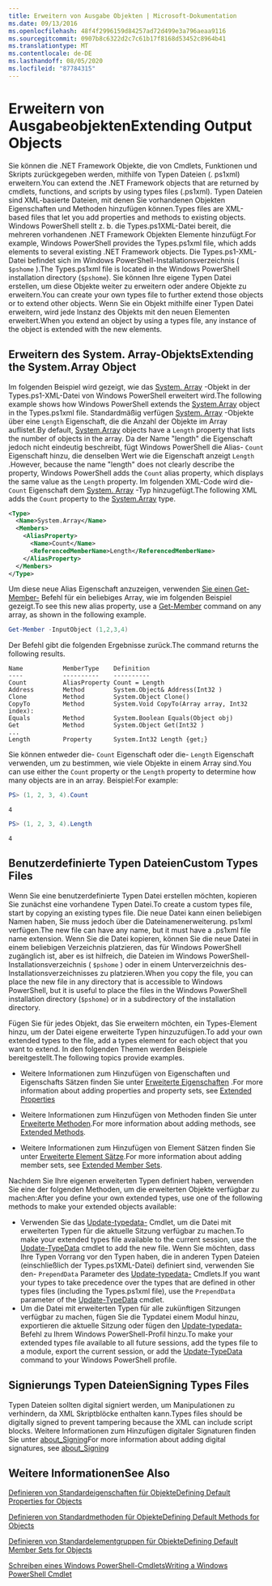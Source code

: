 ```yaml
---
title: Erweitern von Ausgabe Objekten | Microsoft-Dokumentation
ms.date: 09/13/2016
ms.openlocfilehash: 48f4f2996159d84257ad72d499e3a796aeaa9116
ms.sourcegitcommit: 0907b8c6322d2c7c61b17f8168d53452c8964b41
ms.translationtype: MT
ms.contentlocale: de-DE
ms.lasthandoff: 08/05/2020
ms.locfileid: "87784315"
---
```

# <a name="extending-output-objects"></a><span data-ttu-id="ac1f0-102">Erweitern von Ausgabeobjekten</span><span class="sxs-lookup"><span data-stu-id="ac1f0-102">Extending Output Objects</span></span>

<span data-ttu-id="ac1f0-103">Sie können die .NET Framework Objekte, die von Cmdlets, Funktionen und Skripts zurückgegeben werden, mithilfe von Typen Dateien (. ps1xml) erweitern.</span><span class="sxs-lookup"><span data-stu-id="ac1f0-103">You can extend the .NET Framework objects that are returned by cmdlets, functions, and scripts by using types files (.ps1xml).</span></span> <span data-ttu-id="ac1f0-104">Typen Dateien sind XML-basierte Dateien, mit denen Sie vorhandenen Objekten Eigenschaften und Methoden hinzufügen können.</span><span class="sxs-lookup"><span data-stu-id="ac1f0-104">Types files are XML-based files that let you add properties and methods to existing objects.</span></span> <span data-ttu-id="ac1f0-105">Windows PowerShell stellt z. b. die Types.ps1XML-Datei bereit, die mehreren vorhandenen .NET Framework Objekten Elemente hinzufügt.</span><span class="sxs-lookup"><span data-stu-id="ac1f0-105">For example, Windows PowerShell provides the Types.ps1xml file, which adds elements to several existing .NET Framework objects.</span></span> <span data-ttu-id="ac1f0-106">Die Types.ps1-XML-Datei befindet sich im Windows PowerShell-Installationsverzeichnis ( `$pshome` ).</span><span class="sxs-lookup"><span data-stu-id="ac1f0-106">The Types.ps1xml file is located in the Windows PowerShell installation directory (`$pshome`).</span></span> <span data-ttu-id="ac1f0-107">Sie können Ihre eigene Typen Datei erstellen, um diese Objekte weiter zu erweitern oder andere Objekte zu erweitern.</span><span class="sxs-lookup"><span data-stu-id="ac1f0-107">You can create your own types file to further extend those objects or to extend other objects.</span></span> <span data-ttu-id="ac1f0-108">Wenn Sie ein Objekt mithilfe einer Typen Datei erweitern, wird jede Instanz des Objekts mit den neuen Elementen erweitert.</span><span class="sxs-lookup"><span data-stu-id="ac1f0-108">When you extend an object by using a types file, any instance of the object is extended with the new elements.</span></span>

## <a name="extending-the-systemarray-object"></a><span data-ttu-id="ac1f0-109">Erweitern des System. Array-Objekts</span><span class="sxs-lookup"><span data-stu-id="ac1f0-109">Extending the System.Array Object</span></span>

<span data-ttu-id="ac1f0-110">Im folgenden Beispiel wird gezeigt, wie das [System. Array](/dotnet/api/System.Array) -Objekt in der Types.ps1-XML-Datei von Windows PowerShell erweitert wird.</span><span class="sxs-lookup"><span data-stu-id="ac1f0-110">The following example shows how Windows PowerShell extends the [System.Array](/dotnet/api/System.Array) object in the Types.ps1xml file.</span></span> <span data-ttu-id="ac1f0-111">Standardmäßig verfügen [System. Array](/dotnet/api/System.Array) -Objekte über eine `Length` Eigenschaft, die die Anzahl der Objekte im Array auflistet.</span><span class="sxs-lookup"><span data-stu-id="ac1f0-111">By default, [System.Array](/dotnet/api/System.Array) objects have a `Length` property that lists the number of objects in the array.</span></span> <span data-ttu-id="ac1f0-112">Da der Name "length" die Eigenschaft jedoch nicht eindeutig beschreibt, fügt Windows PowerShell die Alias- `Count` Eigenschaft hinzu, die denselben Wert wie die Eigenschaft anzeigt `Length` .</span><span class="sxs-lookup"><span data-stu-id="ac1f0-112">However, because the name "length" does not clearly describe the property, Windows PowerShell adds the `Count` alias property, which displays the same value as the `Length` property.</span></span> <span data-ttu-id="ac1f0-113">Im folgenden XML-Code wird die- `Count` Eigenschaft dem [System. Array](/dotnet/api/System.Array) -Typ hinzugefügt.</span><span class="sxs-lookup"><span data-stu-id="ac1f0-113">The following XML adds the `Count` property to the [System.Array](/dotnet/api/System.Array) type.</span></span>

```xml
<Type>
  <Name>System.Array</Name>
  <Members>
    <AliasProperty>
      <Name>Count</Name>
      <ReferencedMemberName>Length</ReferencedMemberName>
    </AliasProperty>
  </Members>
</Type>

```

<span data-ttu-id="ac1f0-114">Um diese neue Alias Eigenschaft anzuzeigen, verwenden [Sie einen Get-Member-](/powershell/module/Microsoft.PowerShell.Utility/Get-Member) Befehl für ein beliebiges Array, wie im folgenden Beispiel gezeigt.</span><span class="sxs-lookup"><span data-stu-id="ac1f0-114">To see this new alias property, use a [Get-Member](/powershell/module/Microsoft.PowerShell.Utility/Get-Member) command on any array, as shown in the following example.</span></span>

```powershell
Get-Member -InputObject (1,2,3,4)
```

<span data-ttu-id="ac1f0-115">Der Befehl gibt die folgenden Ergebnisse zurück.</span><span class="sxs-lookup"><span data-stu-id="ac1f0-115">The command returns the following results.</span></span>

```output
Name           MemberType    Definition
----           ----------    ----------
Count          AliasProperty Count = Length
Address        Method        System.Object& Address(Int32 )
Clone          Method        System.Object Clone()
CopyTo         Method        System.Void CopyTo(Array array, Int32 index):
Equals         Method        System.Boolean Equals(Object obj)
Get            Method        System.Object Get(Int32 )
...
Length         Property      System.Int32 Length {get;}
```

<span data-ttu-id="ac1f0-116">Sie können entweder die- `Count` Eigenschaft oder die- `Length` Eigenschaft verwenden, um zu bestimmen, wie viele Objekte in einem Array sind.</span><span class="sxs-lookup"><span data-stu-id="ac1f0-116">You can use either the `Count` property or the `Length` property to determine how many objects are in an array.</span></span> <span data-ttu-id="ac1f0-117">Beispiel:</span><span class="sxs-lookup"><span data-stu-id="ac1f0-117">For example:</span></span>

```powershell
PS> (1, 2, 3, 4).Count
```

```output
4
```

```powershell
PS> (1, 2, 3, 4).Length
```

```output
4
```

## <a name="custom-types-files"></a><span data-ttu-id="ac1f0-118">Benutzerdefinierte Typen Dateien</span><span class="sxs-lookup"><span data-stu-id="ac1f0-118">Custom Types Files</span></span>

<span data-ttu-id="ac1f0-119">Wenn Sie eine benutzerdefinierte Typen Datei erstellen möchten, kopieren Sie zunächst eine vorhandene Typen Datei.</span><span class="sxs-lookup"><span data-stu-id="ac1f0-119">To create a custom types file, start by copying an existing types file.</span></span> <span data-ttu-id="ac1f0-120">Die neue Datei kann einen beliebigen Namen haben, Sie muss jedoch über die Dateinamenerweiterung. ps1xml verfügen.</span><span class="sxs-lookup"><span data-stu-id="ac1f0-120">The new file can have any name, but it must have a .ps1xml file name extension.</span></span> <span data-ttu-id="ac1f0-121">Wenn Sie die Datei kopieren, können Sie die neue Datei in einem beliebigen Verzeichnis platzieren, das für Windows PowerShell zugänglich ist, aber es ist hilfreich, die Dateien im Windows PowerShell-Installationsverzeichnis ( `$pshome` ) oder in einem Unterverzeichnis des-Installationsverzeichnisses zu platzieren.</span><span class="sxs-lookup"><span data-stu-id="ac1f0-121">When you copy the file, you can place the new file in any directory that is accessible to Windows PowerShell, but it is useful to place the files in the Windows PowerShell installation directory (`$pshome`) or in a subdirectory of the installation directory.</span></span>

<span data-ttu-id="ac1f0-122">Fügen Sie für jedes Objekt, das Sie erweitern möchten, ein Types-Element hinzu, um der Datei eigene erweiterte Typen hinzuzufügen.</span><span class="sxs-lookup"><span data-stu-id="ac1f0-122">To add your own extended types to the file, add a types element for each object that you want to extend.</span></span> <span data-ttu-id="ac1f0-123">In den folgenden Themen werden Beispiele bereitgestellt.</span><span class="sxs-lookup"><span data-stu-id="ac1f0-123">The following topics provide examples.</span></span>

- <span data-ttu-id="ac1f0-124">Weitere Informationen zum Hinzufügen von Eigenschaften und Eigenschafts Sätzen finden Sie unter [Erweiterte Eigenschaften](./extending-properties-for-objects.md) .</span><span class="sxs-lookup"><span data-stu-id="ac1f0-124">For more information about adding properties and property sets, see [Extended Properties](./extending-properties-for-objects.md)</span></span>

- <span data-ttu-id="ac1f0-125">Weitere Informationen zum Hinzufügen von Methoden finden Sie unter [Erweiterte Methoden](./defining-default-methods-for-objects.md).</span><span class="sxs-lookup"><span data-stu-id="ac1f0-125">For more information about adding methods, see [Extended Methods](./defining-default-methods-for-objects.md).</span></span>

- <span data-ttu-id="ac1f0-126">Weitere Informationen zum Hinzufügen von Element Sätzen finden Sie unter [Erweiterte Element Sätze](./defining-default-member-sets-for-objects.md).</span><span class="sxs-lookup"><span data-stu-id="ac1f0-126">For more information about adding member sets, see [Extended Member Sets](./defining-default-member-sets-for-objects.md).</span></span>

<span data-ttu-id="ac1f0-127">Nachdem Sie Ihre eigenen erweiterten Typen definiert haben, verwenden Sie eine der folgenden Methoden, um die erweiterten Objekte verfügbar zu machen:</span><span class="sxs-lookup"><span data-stu-id="ac1f0-127">After you define your own extended types, use one of the following methods to make your extended objects available:</span></span>

- <span data-ttu-id="ac1f0-128">Verwenden Sie das [Update-typedata-](/powershell/module/Microsoft.PowerShell.Utility/Update-TypeData) Cmdlet, um die Datei mit erweiterten Typen für die aktuelle Sitzung verfügbar zu machen.</span><span class="sxs-lookup"><span data-stu-id="ac1f0-128">To make your extended types file available to the current session, use the [Update-TypeData](/powershell/module/Microsoft.PowerShell.Utility/Update-TypeData) cmdlet to add the new file.</span></span> <span data-ttu-id="ac1f0-129">Wenn Sie möchten, dass Ihre Typen Vorrang vor den Typen haben, die in anderen Typen Dateien (einschließlich der Types.ps1XML-Datei) definiert sind, verwenden Sie den- `PrependData` Parameter des [Update-typedata-](/powershell/module/Microsoft.PowerShell.Utility/Update-TypeData) Cmdlets.</span><span class="sxs-lookup"><span data-stu-id="ac1f0-129">If you want your types to take precedence over the types that are defined in other types files (including the Types.ps1xml file), use the `PrependData` parameter of the [Update-TypeData](/powershell/module/Microsoft.PowerShell.Utility/Update-TypeData) cmdlet.</span></span>
- <span data-ttu-id="ac1f0-130">Um die Datei mit erweiterten Typen für alle zukünftigen Sitzungen verfügbar zu machen, fügen Sie die Typdatei einem Modul hinzu, exportieren die aktuelle Sitzung oder fügen den [Update-typedata-](/powershell/module/Microsoft.PowerShell.Utility/Update-TypeData) Befehl zu Ihrem Windows PowerShell-Profil hinzu.</span><span class="sxs-lookup"><span data-stu-id="ac1f0-130">To make your extended types file available to all future sessions, add the types file to a module, export the current session, or add the [Update-TypeData](/powershell/module/Microsoft.PowerShell.Utility/Update-TypeData) command to your Windows PowerShell profile.</span></span>

## <a name="signing-types-files"></a><span data-ttu-id="ac1f0-131">Signierungs Typen Dateien</span><span class="sxs-lookup"><span data-stu-id="ac1f0-131">Signing Types Files</span></span>

<span data-ttu-id="ac1f0-132">Typen Dateien sollten digital signiert werden, um Manipulationen zu verhindern, da XML Skriptblöcke enthalten kann.</span><span class="sxs-lookup"><span data-stu-id="ac1f0-132">Types files should be digitally signed to prevent tampering because the XML can include script blocks.</span></span> <span data-ttu-id="ac1f0-133">Weitere Informationen zum Hinzufügen digitaler Signaturen finden Sie unter [about_Signing](/powershell/module/microsoft.powershell.core/about/about_signing)</span><span class="sxs-lookup"><span data-stu-id="ac1f0-133">For more information about adding digital signatures, see [about_Signing](/powershell/module/microsoft.powershell.core/about/about_signing)</span></span>

## <a name="see-also"></a><span data-ttu-id="ac1f0-134">Weitere Informationen</span><span class="sxs-lookup"><span data-stu-id="ac1f0-134">See Also</span></span>

[<span data-ttu-id="ac1f0-135">Definieren von Standardeigenschaften für Objekte</span><span class="sxs-lookup"><span data-stu-id="ac1f0-135">Defining Default Properties for Objects</span></span>](./extending-properties-for-objects.md)

[<span data-ttu-id="ac1f0-136">Definieren von Standardmethoden für Objekte</span><span class="sxs-lookup"><span data-stu-id="ac1f0-136">Defining Default Methods for Objects</span></span>](./defining-default-methods-for-objects.md)

[<span data-ttu-id="ac1f0-137">Definieren von Standardelementgruppen für Objekte</span><span class="sxs-lookup"><span data-stu-id="ac1f0-137">Defining Default Member Sets for Objects</span></span>](./defining-default-member-sets-for-objects.md)

[<span data-ttu-id="ac1f0-138">Schreiben eines Windows PowerShell-Cmdlets</span><span class="sxs-lookup"><span data-stu-id="ac1f0-138">Writing a Windows PowerShell Cmdlet</span></span>](./writing-a-windows-powershell-cmdlet.md)
